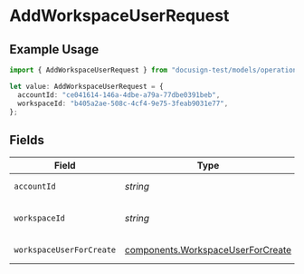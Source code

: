 # AddWorkspaceUserRequest

## Example Usage

```typescript
import { AddWorkspaceUserRequest } from "docusign-test/models/operations";

let value: AddWorkspaceUserRequest = {
  accountId: "ce041614-146a-4dbe-a79a-77dbe0391beb",
  workspaceId: "b405a2ae-508c-4cf4-9e75-3feab9031e77",
};
```

## Fields

| Field                                                                                  | Type                                                                                   | Required                                                                               | Description                                                                            |
| -------------------------------------------------------------------------------------- | -------------------------------------------------------------------------------------- | -------------------------------------------------------------------------------------- | -------------------------------------------------------------------------------------- |
| `accountId`                                                                            | *string*                                                                               | :heavy_check_mark:                                                                     | The ID of the account                                                                  |
| `workspaceId`                                                                          | *string*                                                                               | :heavy_check_mark:                                                                     | The ID of the workspace                                                                |
| `workspaceUserForCreate`                                                               | [components.WorkspaceUserForCreate](../../models/components/workspaceuserforcreate.md) | :heavy_minus_sign:                                                                     | The user details                                                                       |